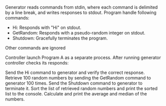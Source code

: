 Generator reads commands from stdin, where each command is delimited by a line break, and writes responses to stdout.
Program handle following commands:

- Hi: Responds with "Hi" on stdout.
- GetRandom: Responds with a pseudo-random integer on stdout.
- Shutdown: Gracefully terminates the program.

Other commands are ignored

Controller launch Program A as a separate process.
After running generator controller checks its responds:

Send the Hi command to generator and verify the correct response.
Retrieve 100 random numbers by sending the GetRandom command to generator 100 times.
Send the Shutdown command to generator to terminate it.
Sort the list of retrieved random numbers and print the sorted list to the console.
Calculate and print the average and median of the numbers.

